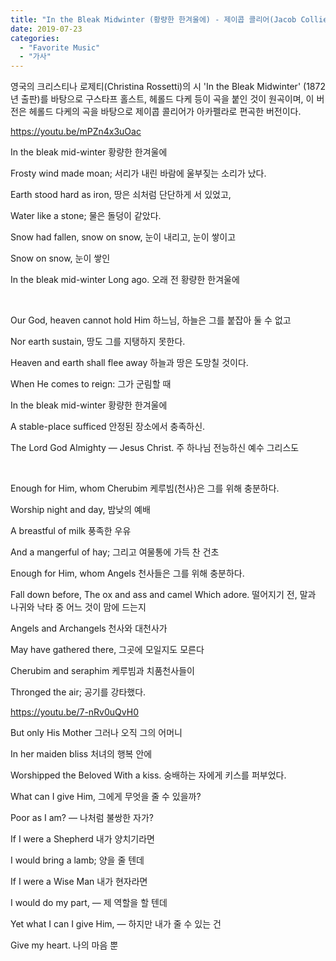 ```yaml
---
title: "In the Bleak Midwinter (황량한 한겨울에) - 제이콥 콜리어(Jacob Collier) 가사"
date: 2019-07-23
categories: 
  - "Favorite Music"
  - "가사"
---
```


영국의 크리스티나 로제티(Christina Rossetti)의 시 'In the Bleak Midwinter' (1872년 출판)를 바탕으로 구스타프 홀스트, 헤롤드 다케 등이 곡을 붙인 것이 원곡이며, 이 버전은 헤롤드 다케의 곡을 바탕으로 제이콥 콜리어가 아카펠라로 편곡한 버전이다.

https://youtu.be/mPZn4x3uOac

In the bleak mid-winter 황량한 한겨울에

Frosty wind made moan; 서리가 내린 바람에 울부짖는 소리가 났다.

Earth stood hard as iron, 땅은 쇠처럼 단단하게 서 있었고,

Water like a stone; 물은 돌덩이 같았다.

Snow had fallen, snow on snow, 눈이 내리고, 눈이 쌓이고

Snow on snow, 눈이 쌓인

In the bleak mid-winter Long ago. 오래 전 황량한 한겨울에

 

Our God, heaven cannot hold Him 하느님, 하늘은 그를 붙잡아 둘 수 없고

Nor earth sustain, 땅도 그를 지탱하지 못한다.

Heaven and earth shall flee away 하늘과 땅은 도망칠 것이다.

When He comes to reign: 그가 군림할 때

In the bleak mid-winter 황량한 한겨울에

A stable-place sufficed 안정된 장소에서 충족하신.

The Lord God Almighty — Jesus Christ. 주 하나님 전능하신 예수 그리스도

 

Enough for Him, whom Cherubim 케루빔(천사)은 그를 위해 충분하다.

Worship night and day, 밤낮의 예배

A breastful of milk 풍족한 우유

And a mangerful of hay; 그리고 여물통에 가득 찬 건초

Enough for Him, whom Angels 천사들은 그를 위해 충분하다.

Fall down before, The ox and ass and camel Which adore. 떨어지기 전, 말과 나귀와 낙타 중 어느 것이 맘에 드는지

Angels and Archangels 천사와 대천사가

May have gathered there, 그곳에 모일지도 모른다

Cherubim and seraphim 케루빔과 치품천사들이

Thronged the air; 공기를 강타했다.

https://youtu.be/7-nRv0uQvH0

But only His Mother 그러나 오직 그의 어머니

In her maiden bliss 처녀의 행복 안에

Worshipped the Beloved With a kiss. 숭배하는 자에게 키스를 퍼부었다.

What can I give Him, 그에게 무엇을 줄 수 있을까?

Poor as I am? — 나처럼 불쌍한 자가?

If I were a Shepherd 내가 양치기라면

I would bring a lamb; 양을 줄 텐데

If I were a Wise Man 내가 현자라면

I would do my part, — 제 역할을 할 텐데

Yet what I can I give Him, — 하지만 내가 줄 수 있는 건

Give my heart. 나의 마음 뿐
